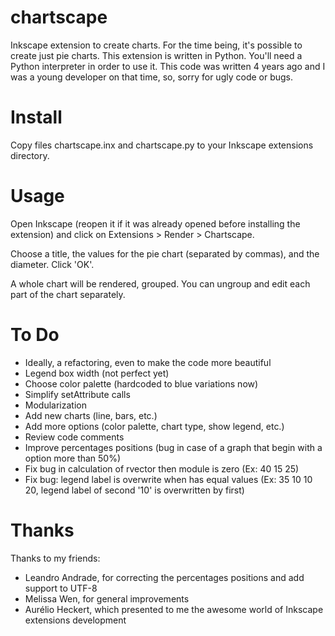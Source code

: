 chartscape
==========

Inkscape extension to create charts. For the time being, it's possible to create just pie charts.
This extension is written in Python. You'll need a Python interpreter in order to use it.
This code was written 4 years ago and I was a young developer on that time, so, sorry for ugly code or bugs.

Install
=======

Copy files chartscape.inx and chartscape.py to your Inkscape extensions directory.

Usage
=====

Open Inkscape (reopen it if it was already opened before installing the extension) and click on Extensions > Render > Chartscape.

Choose a title, the values for the pie chart (separated by commas), and the diameter. Click 'OK'.

A whole chart will be rendered, grouped. You can ungroup and edit each part of the chart separately.

To Do
=====

* Ideally, a refactoring, even to make the code more beautiful
* Legend box width (not perfect yet)
* Choose color palette (hardcoded to blue variations now)
* Simplify setAttribute calls
* Modularization
* Add new charts (line, bars, etc.)
* Add more options (color palette, chart type, show legend, etc.)
* Review code comments
* Improve percentages positions (bug in case of a graph that begin with a option more than 50%)
* Fix bug in calculation of rvector then module is zero (Ex: 40 15 25)
* Fix bug: legend label is overwrite when has equal values (Ex: 35 10 10 20, legend label of second '10' is overwritten by first)


Thanks
======

Thanks to my friends:

* Leandro Andrade, for correcting the percentages positions and add support to UTF-8
* Melissa Wen, for general improvements
* Aurélio Heckert, which presented to me the awesome world of Inkscape extensions development
